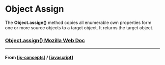 # Object Assign

The **Object.assign()** method copies all enumerable own properties form one or more source objects to a target object. It returns the target object.

### [Object.assign() Mozilla Web Doc](https://developer.mozilla.org/en-US/docs/Web/JavaScript/Reference/Global_Objects/Object/assign)

---

#### **From** [[js-concepts]] / [[javascript]]

[//begin]: # "Autogenerated link references for markdown compatibility"
[js-concepts]: js-concepts "JS Concepts"
[javascript]: ../javascript "Javascript"
[//end]: # "Autogenerated link references"